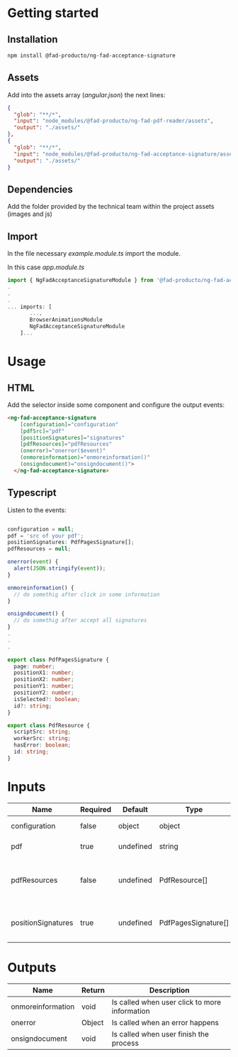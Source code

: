# Getting started

## Installation

``` bash
npm install @fad-producto/ng-fad-acceptance-signature
```

## Assets
Add into the assets array (*angular.json*) the next lines:
``` json
{
  "glob": "**/*",
  "input": "node_modules/@fad-producto/ng-fad-pdf-reader/assets",
  "output": "./assets/"
},
{
  "glob": "**/*",
  "input": "node_modules/@fad-producto/ng-fad-acceptance-signature/assets",
  "output": "./assets/"
}
```

## Dependencies

Add the folder provided by the technical team within the project assets (images and js)


## Import

In the file necessary *example.module.ts* import the module.

In this case  *app.module.ts*

``` ts
import { NgFadAcceptanceSignatureModule } from '@fad-producto/ng-fad-acceptance-signature';
.
.
.
... imports: [
       ...,
       BrowserAnimationsModule 
       NgFadAcceptanceSignatureModule
    ]...
```

# Usage

## HTML


Add the selector inside some component and configure the output events:


``` html
<ng-fad-acceptance-signature
    [configuration]="configuration"
    [pdfSrc]="pdf"
    [positionSignatures]="signatures"
    [pdfResources]="pdfResources"
    (onerror)="onerror($event)"
    (onmoreinformation)="onmoreinformation()"
    (onsigndocument)="onsigndocument()">
  </ng-fad-acceptance-signature>
```

## Typescript 

Listen to the events:

``` ts

configuration = null;
pdf = 'src of your pdf';
positionSignatures: PdfPagesSignature[];
pdfResources = null;

onerror(event) {
  alert(JSON.stringify(event));
}

onmoreinformation() {
  // do somethig after click in some information
}

onsigndocument() {
  // do somethig after accept all signatures
}
.
.
.

export class PdfPagesSignature {
  page: number;
  positionX1: number;
  positionX2: number;
  positionY1: number;
  positionY2: number;
  isSelected?: boolean;
  id?: string;
}

export class PdfResource {
  scriptSrc: string;
  workerSrc: string;
  hasError: boolean;
  id: string;
}
```



# Inputs


| Name                  | Required   | Default             |  Type                | Description                                            |
| ------------------    | ---------- | ------------------- | -------------------- | ------------------------------------------------------ |
| configuration         |   false    |   object            | object               | configuration of legends                               |
| pdf                   |   true     |   undefined         | string               | source of your pdf                                     |
| pdfResources          |   false    |   undefined         | PdfResource[]        | modify the paths and files for the pdfjs library files |
| positionSignatures    |   true     |   undefined         | PdfPagesSignature[]  | signature coordinates displayed in pdf                 |


# Outputs


| Name              | Return  | Description                                   |
| ----------------- | ------- | --------------------------------------------- |
| onmoreinformation | void    | Is called when user click to more information |
| onerror           | Object  | Is called when an error happens               |
| onsigndocument    | void    | Is called when user finish the process        |
